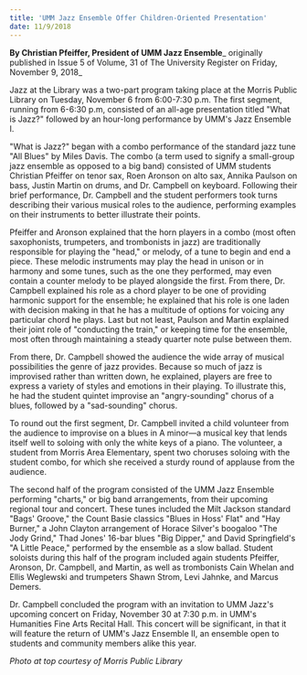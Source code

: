```yaml
---
title: 'UMM Jazz Ensemble Offer Children-Oriented Presentation'
date: 11/9/2018
---
```


**By Christian Pfeiffer, President of UMM Jazz Ensemble**_ originally published in Issue 5 of Volume, 31 of The University Register on Friday, November 9, 2018_

Jazz at the Library was a two-part program taking place at the Morris Public Library on Tuesday, November 6 from 6:00-7:30 p.m. The first segment, running from 6-6:30 p.m, consisted of an all-age presentation titled "What is Jazz?" followed by an hour-long performance by UMM's Jazz Ensemble I. 

"What is Jazz?" began with a combo performance of the standard jazz tune "All Blues" by Miles Davis. The combo (a term used to signify a small-group jazz ensemble as opposed to a big band) consisted of UMM students Christian Pfeiffer on tenor sax, Roen Aronson on alto sax, Annika Paulson on bass, Justin Martin on drums, and Dr. Campbell on keyboard. Following their brief performance, Dr. Campbell and the student performers took turns describing their various musical roles to the audience, performing examples on their instruments to better illustrate their points. 

Pfeiffer and Aronson explained that the horn players in a combo (most often saxophonists, trumpeters, and trombonists in jazz) are traditionally responsible for playing the "head," or melody, of a tune to begin and end a piece. These melodic instruments may play the head in unison or in harmony and some tunes, such as the one they performed, may even contain a counter melody to be played alongside the first. From there, Dr. Campbell explained his role as a chord player to be one of providing harmonic support for the ensemble; he explained that his role is one laden with decision making in that he has a multitude of options for voicing any particular chord he plays. Last but not least, Paulson and Martin explained their joint role of "conducting the train," or keeping time for the ensemble, most often through maintaining a steady quarter note pulse between them.

From there, Dr. Campbell showed the audience the wide array of musical possibilities the genre of jazz provides. Because so much of jazz is improvised rather than written down, he explained, players are free to express a variety of styles and emotions in their playing. To illustrate this, he had the student quintet improvise an "angry-sounding" chorus of a blues, followed by a "sad-sounding" chorus. 

To round out the first segment, Dr. Campbell invited a child volunteer from the audience to improvise on a blues in A minor—a musical key that lends itself well to soloing with only the white keys of a piano. The volunteer, a student from Morris Area Elementary, spent two choruses soloing with the student combo, for which she received a sturdy round of applause from the audience.

The second half of the program consisted of the UMM Jazz Ensemble performing "charts," or big band arrangements, from their upcoming regional tour and concert. These tunes included the Milt Jackson standard "Bags' Groove," the Count Basie classics "Blues in Hoss' Flat" and "Hay Burner," a John Clayton arrangement of Horace Silver's boogaloo "The Jody Grind," Thad Jones' 16-bar blues "Big Dipper," and David Springfield's "A Little Peace," performed by the ensemble as a slow ballad. Student soloists during this half of the program included again students Pfeiffer, Aronson, Dr. Campbell, and Martin, as well as trombonists Cain Whelan and Ellis Weglewski and trumpeters Shawn Strom, Levi Jahnke, and Marcus Demers.

Dr. Campbell concluded the program with an invitation to UMM Jazz's upcoming concert on Friday, November 30 at 7:30 p.m. in UMM's Humanities Fine Arts Recital Hall. This concert will be significant, in that it will feature the return of UMM's Jazz Ensemble II, an ensemble open to students and community members alike this year.

_Photo at top courtesy of Morris Public Library_
